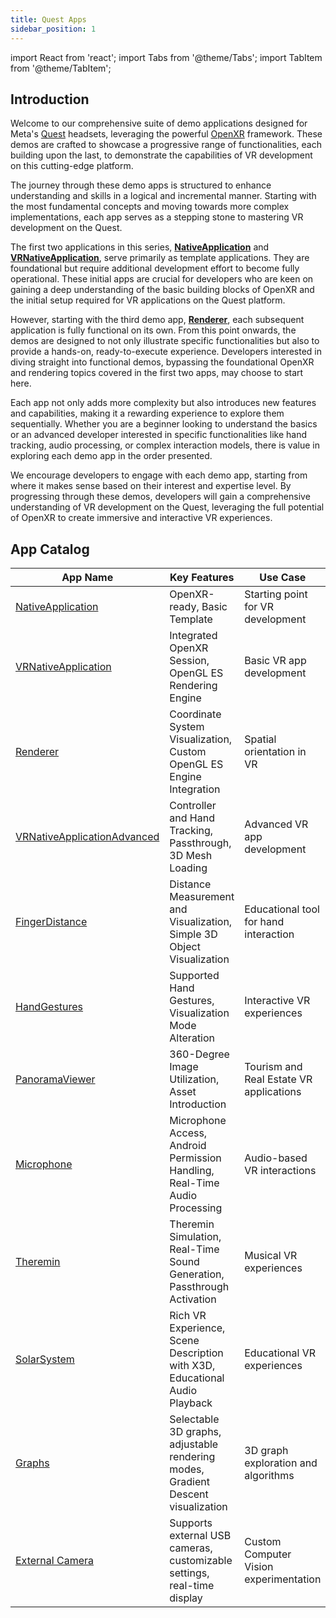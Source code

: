 ```yaml
---
title: Quest Apps
sidebar_position: 1
---
```


import React from 'react';
import Tabs from '@theme/Tabs';
import TabItem from '@theme/TabItem';

## Introduction

Welcome to our comprehensive suite of demo applications designed for Meta's [Quest](https://www.meta.com/quest/) headsets, leveraging the powerful [OpenXR](https://www.khronos.org/openxr/) framework. These demos are crafted to showcase a progressive range of functionalities, each building upon the last, to demonstrate the capabilities of VR development on this cutting-edge platform.

The journey through these demo apps is structured to enhance understanding and skills in a logical and incremental manner. Starting with the most fundamental concepts and moving towards more complex implementations, each app serves as a stepping stone to mastering VR development on the Quest.

The first two applications in this series, [**NativeApplication**](nativeapplication.md) and [**VRNativeApplication**](vrnativeapplication.md), serve primarily as template applications. They are foundational but require additional development effort to become fully operational. These initial apps are crucial for developers who are keen on gaining a deep understanding of the basic building blocks of OpenXR and the initial setup required for VR applications on the Quest platform.

However, starting with the third demo app, [**Renderer**](renderer.md), each subsequent application is fully functional on its own. From this point onwards, the demos are designed to not only illustrate specific functionalities but also to provide a hands-on, ready-to-execute experience. Developers interested in diving straight into functional demos, bypassing the foundational OpenXR and rendering topics covered in the first two apps, may choose to start here.

Each app not only adds more complexity but also introduces new features and capabilities, making it a rewarding experience to explore them sequentially. Whether you are a beginner looking to understand the basics or an advanced developer interested in specific functionalities like hand tracking, audio processing, or complex interaction models, there is value in exploring each demo app in the order presented.

We encourage developers to engage with each demo app, starting from where it makes sense based on their interest and expertise level. By progressing through these demos, developers will gain a comprehensive understanding of VR development on the Quest, leveraging the full potential of OpenXR to create immersive and interactive VR experiences.

## App Catalog

| App Name                                                     | Key Features                                                                                   | Use Case                                | Screenshot                                                                                                                                |
|--------------------------------------------------------------|------------------------------------------------------------------------------------------------|-----------------------------------------|-------------------------------------------------------------------------------------------------------------------------------------------|
| [NativeApplication](nativeapplication.md)                    | OpenXR-ready, Basic Template                                                                   | Starting point for VR development       |                                                                                                                                           |
| [VRNativeApplication](vrnativeapplication.md)                | Integrated OpenXR Session, OpenGL ES Rendering Engine                                          | Basic VR app development                |                                                                                                                                           |
| [Renderer](renderer.md)                                      | Coordinate System Visualization, Custom OpenGL ES Engine Integration                           | Spatial orientation in VR               |                                                                                                                                           |
| [VRNativeApplicationAdvanced](vrnativeapplicationadvanced.md)| Controller and Hand Tracking, Passthrough, 3D Mesh Loading                                     | Advanced VR app development             |                                                                                                                                           |
| [FingerDistance](fingerdistance.md)                          | Distance Measurement and Visualization, Simple 3D Object Visualization                         | Educational tool for hand interaction   | <img src={require('@site/static/img/docs/demoapps/questapps/fingerdistance.png').default} width="200" className="center-image" />         |
| [HandGestures](handgestures.md)                              | Supported Hand Gestures, Visualization Mode Alteration                                         | Interactive VR experiences              |                                                                                                                                           |
| [PanoramaViewer](panoramaviewer.md)                          | 360-Degree Image Utilization, Asset Introduction                                               | Tourism and Real Estate VR applications |                                                                                                                                           |
| [Microphone](microphone.md)                                  | Microphone Access, Android Permission Handling, Real-Time Audio Processing                     | Audio-based VR interactions             | <img src={require('@site/static/img/docs/demoapps/questapps/microphone.png').default} width="200" className="center-image" />             |
| [Theremin](theremin.md)                                      | Theremin Simulation, Real-Time Sound Generation, Passthrough Activation                        | Musical VR experiences                  |                                                                                                                                           |
| [SolarSystem](soloarsystem.md)                               | Rich VR Experience, Scene Description with X3D, Educational Audio Playback                     | Educational VR experiences              |                                                                                                                                           |
| [Graphs](graphs.md)                                          | Selectable 3D graphs, adjustable rendering modes, Gradient Descent visualization               | 3D graph exploration and algorithms     |                                                                                                                                           |
| [External Camera](externalcamera.md)                         | Supports external USB cameras, customizable settings, real-time display                        | Custom Computer Vision experimentation  |                                                                                                                                           |

